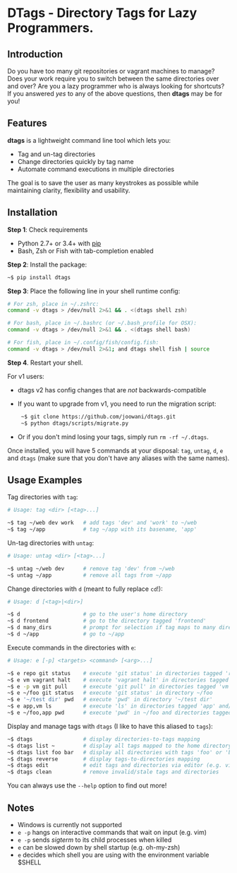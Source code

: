 # DTags - Directory Tags for Lazy Programmers. 

## Introduction

Do you have too many git repositories or vagrant machines to manage? Does your 
work require you to switch between the same directories over and over? Are you 
a lazy programmer who is always looking for shortcuts? If you answered *yes* to
any of the above questions, then **dtags** may be for you!

## Features

**dtags** is a lightweight command line tool which lets you:

* Tag and un-tag directories
* Change directories quickly by tag name
* Automate command executions in multiple directories

The goal is to save the user as many keystrokes as possible while 
maintaining clarity, flexibility and usability.

## Installation

**Step 1**: Check requirements

* Python 2.7+ or 3.4+ with [pip](https://pip.pypa.io)
* Bash, Zsh or Fish with tab-completion enabled

**Step 2**: Install the package:
```bash
~$ pip install dtags
```

**Step 3**: Place the following line in your shell runtime config:
```bash
# For zsh, place in ~/.zshrc:
command -v dtags > /dev/null 2>&1 && . <(dtags shell zsh)

# For bash, place in ~/.bashrc (or ~/.bash_profile for OSX):
command -v dtags > /dev/null 2>&1 && . <(dtags shell bash)

# For fish, place in ~/.config/fish/config.fish:
command -v dtags > /dev/null 2>&1; and dtags shell fish | source
```

**Step 4**. Restart your shell.


For v1 users:
   * dtags v2 has config changes that are *not* backwards-compatible
   * If you want to upgrade from v1, you need to run the migration script:
      
      ```bash
       ~$ git clone https://github.com/joowani/dtags.git
       ~$ python dtags/scripts/migrate.py
       ```
       
   * Or if you don't mind losing your tags, simply run `rm -rf ~/.dtags`.


Once installed, you will have 5 commands at your disposal: `tag`, `untag`, 
`d`, `e` and `dtags` (make sure that you don't have any aliases with the same 
names).

## Usage Examples

Tag directories with `tag`:
```bash
# Usage: tag <dir> [<tag>...]

~$ tag ~/web dev work   # add tags 'dev' and 'work' to ~/web
~$ tag ~/app            # tag ~/app with its basename, 'app'
```

Un-tag directories with `untag`:
```bash
# Usage: untag <dir> [<tag>...]

~$ untag ~/web dev      # remove tag 'dev' from ~/web
~$ untag ~/app          # remove all tags from ~/app 
```

Change directories with `d` (meant to fully replace `cd`!):
```bash
# Usage: d [<tag>|<dir>]

~$ d                    # go to the user's home directory 
~$ d frontend           # go to the directory tagged 'frontend'
~$ d many_dirs          # prompt for selection if tag maps to many directories         
~$ d ~/app              # go to ~/app
```

Execute commands in the directories with `e`:
```bash
# Usage: e [-p] <targets> <command> [<arg>...]

~$ e repo git status    # execute 'git status' in directories tagged 'repo'
~$ e vm vagrant halt    # execute 'vagrant halt' in directories tagged 'vm'
~$ e -p vm git pull     # execute 'git pull' in directories tagged 'vm' in parallel
~$ e ~/foo git status   # execute 'git status' in directory ~/foo
~$ e '~/test dir' pwd   # execute 'pwd' in directory '~/test dir'
~$ e app,vm ls          # execute 'ls' in directories tagged 'app' and/or 'vm'
~$ e ~/foo,app pwd      # execute 'pwd' in ~/foo and directories tagged 'app'
```

Display and manage tags with `dtags` (I like to have this aliased to `tags`):
```bash
~$ dtags				# display directories-to-tags mapping
~$ dtags list ~         # display all tags mapped to the home directory
~$ dtags list foo bar   # display all directories with tags 'foo' or 'bar'
~$ dtags reverse        # display tags-to-directories mapping
~$ dtags edit           # edit tags and directories via editor (e.g. vim)
~$ dtags clean          # remove invalid/stale tags and directories
```

You can always use the `--help` option to find out more!

## Notes

* Windows is currently not supported
* `e -p` hangs on interactive commands that wait on input (e.g. vim)
* `e -p` sends *sigterm* to its child processes when killed
* `e` can be slowed down by shell startup (e.g. oh-my-zsh)
* `e` decides which shell you are using with the environment variable $SHELL
